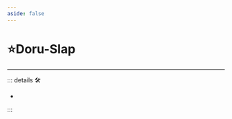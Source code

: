 ```yaml
---
aside: false
---
```

# ⭐<labor>Doru</labor>-Slap

---

<!-- =================================================== -->
<!-- =================================================== -->
<!-- =================================================== -->
<!-- =================================================== -->
<!-- =================================================== -->
::: details 🛠

-

:::
